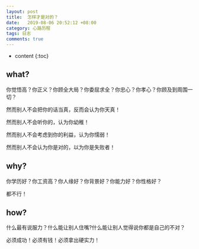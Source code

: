 ```yaml
---
layout: post
title:  怎样才是对的？
date:   2019-08-06 20:52:12 +08:00
category: 心路历程
tags: 日志
comments: true
---
```


* content
{:toc}














## what?

你觉悟高？你正义？你顾全大局？你委屈求全？你忠心？你孝心？你顾及到周围一切？

然而别人不会把你的话当真，反而会认为你天真！

然而别人不会听你的，认为你幼稚！

然而别人不会考虑到你的利益，认为你懦弱！

然而别人不会认为你是对的，以为你是失败者！

## why?

你学历好？你工资高？你人缘好？你背景好？你能力好？你性格好？

都不行！

## how?

什么最有说服力？什么能让别人住嘴?什么能让别人觉得说你都是自己的不对？

必须成功！必须有钱！必须拿出硬实力！
